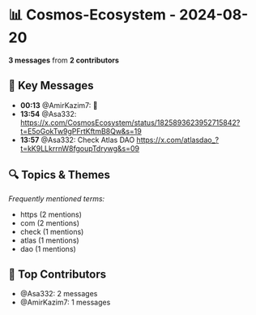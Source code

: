 # 📊 Cosmos-Ecosystem - 2024-08-20
**3 messages** from **2 contributors**

## 💬 Key Messages
- **00:13** @AmirKazim7: 👀
- **13:54** @Asa332: https://x.com/CosmosEcosystem/status/1825893623952715842?t=E5oGokTw9gPFrtKftmB8Qw&s=19
- **13:57** @Asa332: Check Atlas DAO 
https://x.com/atlasdao_?t=kK9LLkrrnW8fgoupTdrywg&s=09

## 🔍 Topics & Themes
*Frequently mentioned terms:*
- https (2 mentions)
- com (2 mentions)
- check (1 mentions)
- atlas (1 mentions)
- dao (1 mentions)

## 👥 Top Contributors
- @Asa332: 2 messages
- @AmirKazim7: 1 messages